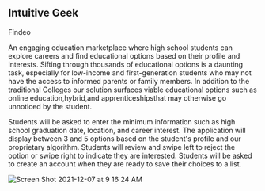 ## Intuitive Geek

Findeo

An engaging education marketplace where high school students can explore careers and find educational options based on their profile and interests.  Sifting through thousands of educational options is a daunting task, especially for low-income and first-generation students who may not have the access to informed parents or family members. In addition to the traditional Colleges our solution surfaces viable educational options such as online education,hybrid,and apprenticeshipsthat may otherwise go unnoticed by the student. 

Students will be asked to enter the minimum information such as high school graduation date, location, and career interest. The application will display between 3 and 5 options based on the student's profile and our proprietary algorithm. Students will review and swipe left to reject the option or swipe right to indicate they are interested. Students will be asked to create an account when they are ready to save their choices to a list.

![Screen Shot 2021-12-07 at 9 16 24 AM](https://user-images.githubusercontent.com/95147233/147524141-c132cb46-2cd5-4110-82c4-bab8584952f5.png)
